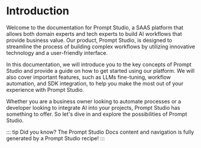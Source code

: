 # Introduction

Welcome to the documentation for Prompt Studio, a SAAS platform that allows both domain experts and tech experts to build AI workflows that provide business value. Our product, Prompt Studio, is designed to streamline the process of building complex workflows by utilizing innovative technology and a user-friendly interface.

In this documentation, we will introduce you to the key concepts of Prompt Studio and provide a guide on how to get started using our platform. We will also cover important features, such as LLMs fine-tuning, workflow automation, and SDK integration, to help you make the most out of your experience with Prompt Studio.

Whether you are a business owner looking to automate processes or a developer looking to integrate AI into your projects, Prompt Studio has something to offer. So let's dive in and explore the possibilities of Prompt Studio. 

::: tip Did you know?
The Prompt Studio Docs content and navigation is fully generated by a Prompt Studio recipe!
:::